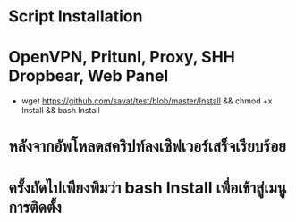 # Script Installation
# OpenVPN, Pritunl, Proxy, SHH Dropbear, Web Panel

- wget https://github.com/savat/test/blob/master/Install && chmod +x Install && bash Install
# หลังจากอัพโหลดสคริปท์ลงเซิฟเวอร์เสร็จเรียบร้อย
# ครั้งถัดไปเพียงพิมว่า bash Install เพื่อเข้าสู่เมนูการติดตั้ง
